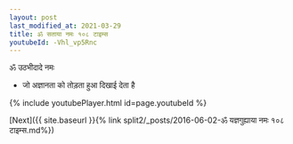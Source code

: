 ```yaml
---
layout: post
last_modified_at: 2021-03-29
title: ॐ सताया नमः १०८ टाइम्स
youtubeId: -Vhl_vp5Rnc
---
```

 
 
 ॐ उठभीदादे नमः  
 
 -  जो अज्ञानता को तोड़ता हुआ दिखाई देता है 
 
  
 
  
 
 
 
 
 
 


{% include youtubePlayer.html id=page.youtubeId %}
 
[Next]({{ site.baseurl }}{% link  split2/_posts/2016-06-02-ॐ यज्ञगुह्याया नमः १०८ टाइम्स.md%})
 
